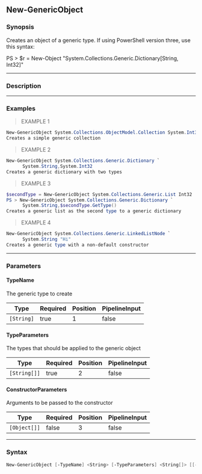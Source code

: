 New-GenericObject
-----------------

### Synopsis
Creates an object of a generic type. If using PowerShell version three,
use this syntax:

PS > $r = New-Object "System.Collections.Generic.Dictionary[String, Int32]"

---

### Description

---

### Examples
> EXAMPLE 1

```PowerShell
New-GenericObject System.Collections.ObjectModel.Collection System.Int32
Creates a simple generic collection
```
> EXAMPLE 2

```PowerShell
New-GenericObject System.Collections.Generic.Dictionary `
      System.String,System.Int32
Creates a generic dictionary with two types
```
> EXAMPLE 3

```PowerShell
$secondType = New-GenericObject System.Collections.Generic.List Int32
PS > New-GenericObject System.Collections.Generic.Dictionary `
      System.String,$secondType.GetType()
Creates a generic list as the second type to a generic dictionary
```
> EXAMPLE 4

```PowerShell
New-GenericObject System.Collections.Generic.LinkedListNode `
      System.String "Hi"
Creates a generic type with a non-default constructor
```

---

### Parameters
#### **TypeName**
The generic type to create

|Type      |Required|Position|PipelineInput|
|----------|--------|--------|-------------|
|`[String]`|true    |1       |false        |

#### **TypeParameters**
The types that should be applied to the generic object

|Type        |Required|Position|PipelineInput|
|------------|--------|--------|-------------|
|`[String[]]`|true    |2       |false        |

#### **ConstructorParameters**
Arguments to be passed to the constructor

|Type        |Required|Position|PipelineInput|
|------------|--------|--------|-------------|
|`[Object[]]`|false   |3       |false        |

---

### Syntax
```PowerShell
New-GenericObject [-TypeName] <String> [-TypeParameters] <String[]> [[-ConstructorParameters] <Object[]>] [<CommonParameters>]
```
